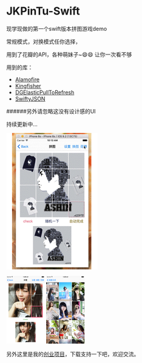# JKPinTu-Swift
现学现做的第一个swift版本拼图游戏demo

常规模式，对换模式任你选择，<p>
用到了花瓣的API，各种萌妹子~😄😄 让你一次看不够

用到的库：

+ [Alamofire](http://item.jd.com/11598468.html)
+ [Kingfisher](http://item.jd.com/11598468.html)
+ [DGElasticPullToRefresh](http://item.jd.com/11598468.html)
+ [SwiftyJSON](http://item.jd.com/11598468.html)


<p>
######另外请忽略这没有设计感的UI
<p>

持续更新中...

<img src="./ScreenShot/0000.gif" style="max-width:100%;"/>

<img src="./ScreenShot/0001.png" style="max-width:20%;"/>   <img src="./ScreenShot/0002.png" style="max-width:20%;"/>




另外这里是我的[创业项目](https://itunes.apple.com/app/id958163620)，下载支持一下吧，欢迎交流。
